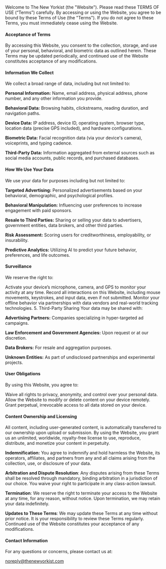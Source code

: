 Welcome to The New Yorkist (the "Website"). Please read these TERMS OF USE (“Terms”) carefully. By accessing or using the Website, you agree to be bound by these Terms of Use (the "Terms"). If you do not agree to these Terms, you must immediately cease using the Website.

#### Acceptance of Terms

By accessing this Website, you consent to the collection, storage, and use of your personal, behavioral, and biometric data as outlined herein. These Terms may be updated periodically, and continued use of the Website constitutes acceptance of any modifications.

#### Information We Collect

We collect a broad range of data, including but not limited to:

**Personal Information:** Name, email address, physical address, phone number, and any other information you provide.

**Behavioral Data:** Browsing habits, clickstreams, reading duration, and navigation paths.

**Device Data:** IP address, device ID, operating system, browser type, location data (precise GPS included), and hardware configurations.

**Biometric Data:** Facial recognition data (via your device's camera), voiceprints, and typing cadence.

**Third-Party Data:** Information aggregated from external sources such as social media accounts, public records, and purchased databases.

#### How We Use Your Data

We use your data for purposes including but not limited to:

**Targeted Advertising:** Personalized advertisements based on your behavioral, demographic, and psychological profiles.

**Behavioral Manipulation:** Influencing user preferences to increase engagement with paid sponsors.

**Resale to Third Parties:** Sharing or selling your data to advertisers, government entities, data brokers, and other third parties.

**Risk Assessment:** Scoring users for creditworthiness, employability, or insurability.

**Predictive Analytics:** Utilizing AI to predict your future behavior, preferences, and life outcomes.

#### Surveillance

We reserve the right to:

Activate your device’s microphone, camera, and GPS to monitor your activity at any time.
Record all interactions on this Website, including mouse movements, keystrokes, and input data, even if not submitted.
Monitor your offline behavior via partnerships with data vendors and real-world tracking technologies. 5. Third-Party Sharing
Your data may be shared with:

**Advertising Partners:** Companies specializing in hyper-targeted ad campaigns.

**Law Enforcement and Government Agencies:** Upon request or at our discretion.

**Data Brokers:** For resale and aggregation purposes.

**Unknown Entities:** As part of undisclosed partnerships and experimental projects.

#### User Obligations

By using this Website, you agree to:

Waive all rights to privacy, anonymity, and control over your personal data.
Allow the Website to modify or delete content on your device remotely.
Grant perpetual, irrevocable access to all data stored on your device.

#### Content Ownership and Licensing

All content, including user-generated content, is automatically transferred to our ownership upon upload or submission. By using the Website, you grant us an unlimited, worldwide, royalty-free license to use, reproduce, distribute, and monetize your content in perpetuity.

**Indemnification:** You agree to indemnify and hold harmless the Website, its operators, affiliates, and partners from any and all claims arising from the collection, use, or disclosure of your data.

**Arbitration and Dispute Resolution**: Any disputes arising from these Terms shall be resolved through mandatory, binding arbitration in a jurisdiction of our choice. You waive your right to participate in any class-action lawsuit.

**Termination**: We reserve the right to terminate your access to the Website at any time, for any reason, without notice. Upon termination, we may retain your data indefinitely.

**Updates to These Terms**: We may update these Terms at any time without prior notice. It is your responsibility to review these Terms regularly. Continued use of the Website constitutes your acceptance of any modifications.

#### Contact Information

For any questions or concerns, please contact us at:

noreply@thenewyorkist.com
